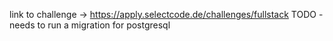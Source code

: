 link to challenge -> https://apply.selectcode.de/challenges/fullstack
TODO - needs to run a migration for postgresql
